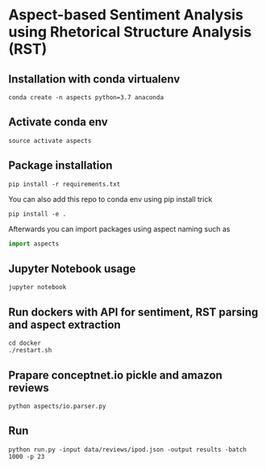 # Aspect-based Sentiment Analysis using Rhetorical Structure Analysis (RST) 

## Installation with conda virtualenv

```
conda create -n aspects python=3.7 anaconda
```

## Activate conda env

```
source activate aspects
```

## Package installation

```
pip install -r requirements.txt
```

You can also add this repo to conda env using pip install trick 

```
pip install -e .
```

Afterwards you can import packages using aspect naming such as 

```python
import aspects
```

## Jupyter Notebook usage

```
jupyter notebook
```

## Run dockers with API for sentiment, RST parsing and aspect extraction

```
cd docker
./restart.sh
```

## Prapare conceptnet.io pickle and amazon reviews
```
python aspects/io.parser.py
```

## Run
```
python run.py -input data/reviews/ipod.json -output results -batch 1000 -p 23
```
